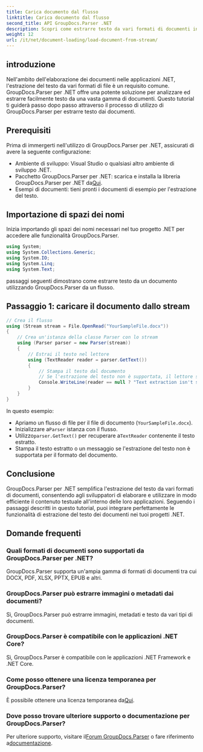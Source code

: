```yaml
---
title: Carica documento dal flusso
linktitle: Carica documento dal flusso
second_title: API GroupDocs.Parser .NET
description: Scopri come estrarre testo da vari formati di documenti in .NET utilizzando GroupDocs.Parser. Guida passo passo con esempi di codice.
weight: 12
url: /it/net/document-loading/load-document-from-stream/
---
```

## introduzione
Nell'ambito dell'elaborazione dei documenti nelle applicazioni .NET, l'estrazione del testo da vari formati di file è un requisito comune. GroupDocs.Parser per .NET offre una potente soluzione per analizzare ed estrarre facilmente testo da una vasta gamma di documenti. Questo tutorial ti guiderà passo dopo passo attraverso il processo di utilizzo di GroupDocs.Parser per estrarre testo dai documenti.
## Prerequisiti
Prima di immergerti nell'utilizzo di GroupDocs.Parser per .NET, assicurati di avere la seguente configurazione:
- Ambiente di sviluppo: Visual Studio o qualsiasi altro ambiente di sviluppo .NET.
-  Pacchetto GroupDocs.Parser per .NET: scarica e installa la libreria GroupDocs.Parser per .NET da[Qui](https://releases.groupdocs.com/parser/net/).
- Esempi di documenti: tieni pronti i documenti di esempio per l'estrazione del testo.
## Importazione di spazi dei nomi
Inizia importando gli spazi dei nomi necessari nel tuo progetto .NET per accedere alle funzionalità GroupDocs.Parser.
```csharp
using System;
using System.Collections.Generic;
using System.IO;
using System.Linq;
using System.Text;
```

passaggi seguenti dimostrano come estrarre testo da un documento utilizzando GroupDocs.Parser da un flusso.
## Passaggio 1: caricare il documento dallo stream
```csharp
// Crea il flusso
using (Stream stream = File.OpenRead("YourSampleFile.docx"))
{
    // Crea un'istanza della classe Parser con lo stream
    using (Parser parser = new Parser(stream))
    {
        // Estrai il testo nel lettore
        using (TextReader reader = parser.GetText())
        {
            // Stampa il testo dal documento
            // Se l'estrazione del testo non è supportata, il lettore sarà nullo
            Console.WriteLine(reader == null ? "Text extraction isn't supported" : reader.ReadToEnd());
        }
    }
}
```
In questo esempio:
- Apriamo un flusso di file per il file di documento (`YourSampleFile.docx`).
-  Inizializzare a`Parser` istanza con il flusso.
-  Utilizzo`parser.GetText()` per recuperare a`TextReader` contenente il testo estratto.
- Stampa il testo estratto o un messaggio se l'estrazione del testo non è supportata per il formato del documento.
## Conclusione
GroupDocs.Parser per .NET semplifica l'estrazione del testo da vari formati di documenti, consentendo agli sviluppatori di elaborare e utilizzare in modo efficiente il contenuto testuale all'interno delle loro applicazioni. Seguendo i passaggi descritti in questo tutorial, puoi integrare perfettamente le funzionalità di estrazione del testo dei documenti nei tuoi progetti .NET.

## Domande frequenti
### Quali formati di documenti sono supportati da GroupDocs.Parser per .NET?
GroupDocs.Parser supporta un'ampia gamma di formati di documenti tra cui DOCX, PDF, XLSX, PPTX, EPUB e altri.
### GroupDocs.Parser può estrarre immagini o metadati dai documenti?
Sì, GroupDocs.Parser può estrarre immagini, metadati e testo da vari tipi di documenti.
### GroupDocs.Parser è compatibile con le applicazioni .NET Core?
Sì, GroupDocs.Parser è compatibile con le applicazioni .NET Framework e .NET Core.
### Come posso ottenere una licenza temporanea per GroupDocs.Parser?
 È possibile ottenere una licenza temporanea da[Qui](https://purchase.groupdocs.com/temporary-license/).
### Dove posso trovare ulteriore supporto o documentazione per GroupDocs.Parser?
 Per ulteriore supporto, visitare il[Forum GroupDocs.Parser](https://forum.groupdocs.com/c/parser/17) o fare riferimento a[documentazione](https://tutorials.groupdocs.com/parser/net/).
